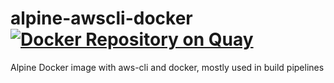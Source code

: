 # alpine-awscli-docker [![Docker Repository on Quay](https://quay.io/repository/xhochn/alpine-awscli-docker/status "Docker Repository on Quay")](https://quay.io/repository/xhochn/alpine-awscli-docker)

Alpine Docker image with aws-cli and docker, mostly used in build pipelines
